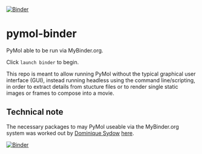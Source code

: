 [![Binder](https://mybinder.org/badge_logo.svg)](https://mybinder.org/v2/gh/fomightez/pymol-binder/master?filepath=index.ipynb)


# pymol-binder
PyMol able to be run via MyBinder.org.

Click `launch binder` to begin.

This repo is meant to allow running PyMol without the typical graphical user interface (GUI), instead running headless using the command line/scripting, in order to extract details from stucture files or to render single static images or frames to compose into a movie.

Technical note
--------------

The necessary packages to may PyMol useable via the MyBinder.org system was worked out by [Dominique Sydow](https://github.com/dominiquesydow) [here](https://github.com/dominiquesydow/pymolmeetsbinder).


[![Binder](https://mybinder.org/badge_logo.svg)](https://mybinder.org/v2/gh/fomightez/pymol-binder/master?filepath=index.ipynb)
